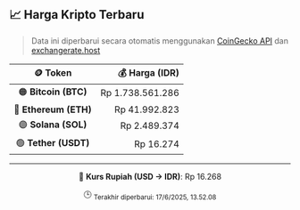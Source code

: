 

<!-- HARGA_KRIPTO -->
## 📈 Harga Kripto Terbaru

> Data ini diperbarui secara otomatis menggunakan [CoinGecko API](https://www.coingecko.com/) dan [exchangerate.host](https://exchangerate.host/)

<div align="center">

| 🪙 Token | 💰 Harga (IDR) |
|:------:|---------------:|
| 🟠 **Bitcoin (BTC)**   | Rp 1.738.561.286 |
| 🔵 **Ethereum (ETH)**  | Rp 41.992.823 |
| 🟣 **Solana (SOL)**    | Rp 2.489.374 |
| 🟢 **Tether (USDT)**   | Rp 16.274 |

---

💱 **Kurs Rupiah (USD → IDR)**: Rp 16.268

🕒 <sub>Terakhir diperbarui: 17/6/2025, 13.52.08</sub>

</div>
<!-- /HARGA_KRIPTO -->